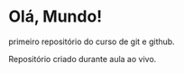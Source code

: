 # Olá, Mundo!
 primeiro repositório do curso de git e github.

 Repositório criado durante aula ao vivo.
